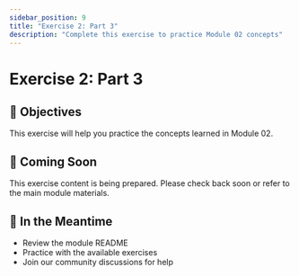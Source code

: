 ```yaml
---
sidebar_position: 9
title: "Exercise 2: Part 3"
description: "Complete this exercise to practice Module 02 concepts"
---
```


# Exercise 2: Part 3

## 🎯 Objectives

This exercise will help you practice the concepts learned in Module 02.

## 📝 Coming Soon

This exercise content is being prepared. Please check back soon or refer to the main module materials.

## 🚀 In the Meantime

- Review the module README
- Practice with the available exercises
- Join our community discussions for help
